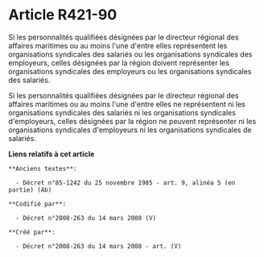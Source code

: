 # Article R421-90

Si les personnalités qualifiées désignées par le directeur régional des affaires maritimes ou au moins l'une d'entre elles
représentent les organisations syndicales des salariés ou les organisations syndicales des employeurs, celles désignées par
la région doivent représenter les organisations syndicales des employeurs ou les organisations syndicales des salariés.

Si les personnalités qualifiées désignées par le directeur régional des affaires maritimes ou au moins l'une d'entre elles ne
représentent ni les organisations syndicales des salariés ni les organisations syndicales d'employeurs, celles désignées par
la région ne peuvent représenter ni les organisations syndicales d'employeurs ni les organisations syndicales de salariés.

**Liens relatifs à cet article**

	**Anciens textes**:

	  - Décret n°85-1242 du 25 novembre 1985 - art. 9, alinéa 5 (en partie) (Ab)

	**Codifié par**:

	  - Décret n°2008-263 du 14 mars 2008 (V)

	**Créé par**:

	  - Décret n°2008-263 du 14 mars 2008 - art. (V)
